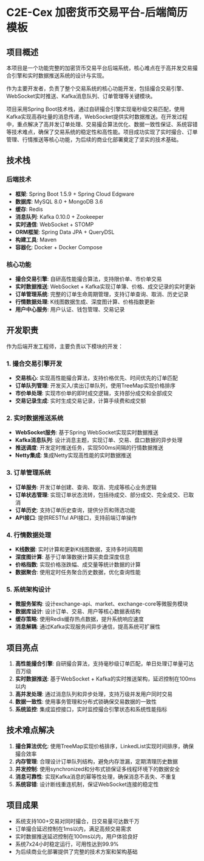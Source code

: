 # C2E-Cex 加密货币交易平台-后端简历模板

## 项目概述

本项目是一个功能完整的加密货币交易平台后端系统，核心难点在于高并发交易撮合引擎和实时数据推送系统的设计与实现。

作为主要开发者，负责了整个交易系统的核心功能开发，包括撮合交易引擎、WebSocket实时推送、Kafka消息队列、订单管理等关键模块。

项目采用Spring Boot技术栈，通过自研撮合引擎实现毫秒级交易匹配，使用Kafka实现高吞吐量的消息传递，WebSocket提供实时数据推送。在开发过程中，重点解决了高并发订单处理、交易撮合算法优化、数据一致性保证、系统容错等技术难点，确保了交易系统的稳定性和高性能。项目成功实现了实时撮合、订单管理、行情推送等核心功能，为后续的商业化部署奠定了坚实的技术基础。

## 技术栈

### 后端技术
- **框架**: Spring Boot 1.5.9 + Spring Cloud Edgware
- **数据库**: MySQL 8.0 + MongoDB 3.6
- **缓存**: Redis
- **消息队列**: Kafka 0.10.0 + Zookeeper
- **实时通信**: WebSocket + STOMP
- **ORM框架**: Spring Data JPA + QueryDSL
- **构建工具**: Maven
- **容器化**: Docker + Docker Compose

### 核心功能
- **撮合交易引擎**: 自研高性能撮合算法，支持限价单、市价单交易
- **实时数据推送**: WebSocket + Kafka实现订单簿、价格、成交记录的实时更新
- **订单管理系统**: 完整的订单生命周期管理，支持订单查询、取消、历史记录
- **行情数据处理**: K线图数据生成、深度图计算、价格指数更新
- **用户中心服务**: 用户认证、钱包管理、交易记录

## 开发职责

作为后端开发工程师，主要负责以下模块的开发：

### 1. 撮合交易引擎开发
- **交易核心**: 实现高性能撮合算法，支持价格优先、时间优先的订单匹配
- **订单队列管理**: 开发买入/卖出订单队列，使用TreeMap实现价格排序
- **市价单处理**: 实现市价单的即时成交逻辑，支持部分成交和全部成交
- **交易记录生成**: 实时生成交易记录，计算手续费和成交额

### 2. 实时数据推送系统
- **WebSocket服务**: 基于Spring WebSocket实现实时数据推送
- **Kafka消息队列**: 设计消息主题，实现订单、交易、盘口数据的异步处理
- **推送调度**: 开发定时推送任务，实现500ms间隔的行情数据推送
- **Netty集成**: 集成Netty实现高性能的实时数据推送

### 3. 订单管理系统
- **订单服务**: 开发订单创建、查询、取消、完成等核心业务逻辑
- **订单状态管理**: 实现订单状态流转，包括待成交、部分成交、完全成交、已取消
- **订单历史**: 支持订单历史查询，提供分页和筛选功能
- **API接口**: 提供RESTful API接口，支持前端订单操作

### 4. 行情数据处理
- **K线数据**: 实时计算和更新K线图数据，支持多时间周期
- **深度图计算**: 基于订单簿数据计算买卖盘深度信息
- **价格指数**: 实现价格涨跌幅、成交量等统计数据的计算
- **数据聚合**: 使用定时任务聚合历史数据，优化查询性能

### 5. 系统架构设计
- **微服务架构**: 设计exchange-api、market、exchange-core等微服务模块
- **数据库设计**: 设计订单、交易、用户等核心数据表结构
- **缓存策略**: 使用Redis缓存热点数据，提升系统响应速度
- **消息解耦**: 通过Kafka实现服务间异步通信，提高系统可扩展性

## 项目亮点

1. **高性能撮合引擎**: 自研撮合算法，支持毫秒级订单匹配，单日处理订单量可达百万级
2. **实时数据推送**: 基于WebSocket + Kafka的实时推送架构，延迟控制在100ms以内
3. **高并发处理**: 通过消息队列和异步处理，支持万级并发用户同时交易
4. **数据一致性**: 使用事务管理和分布式锁确保交易数据的一致性
5. **系统监控**: 集成监控接口，实时监控撮合引擎状态和系统性能指标

## 技术难点解决

1. **撮合算法优化**: 使用TreeMap实现价格排序，LinkedList实现时间排序，确保撮合效率
2. **内存管理**: 合理设计订单队列结构，避免内存泄漏，定期清理历史数据
3. **并发控制**: 使用synchronized和分布式锁保证多线程环境下的数据安全
4. **消息可靠性**: 实现Kafka消息的幂等性处理，确保消息不丢失、不重复
5. **系统容错**: 设计断线重连机制，保证WebSocket连接的稳定性

## 项目成果

- 系统支持100+交易对同时撮合，日交易量可达数千万
- 订单撮合延迟控制在1ms以内，满足高频交易需求
- 实时数据推送延迟控制在100ms以内，用户体验良好
- 系统7x24小时稳定运行，可用性达到99.9%
- 为后续商业化部署提供了完整的技术方案和架构基础 